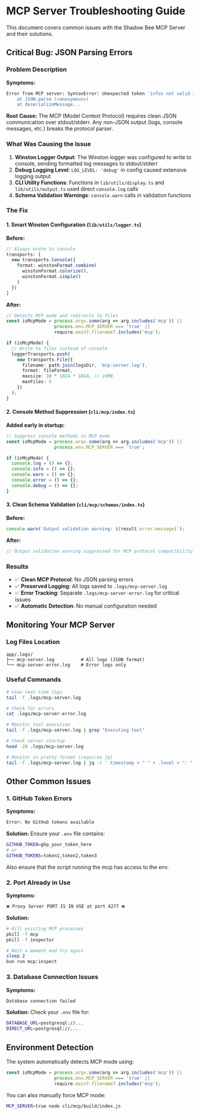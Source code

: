 # MCP Server Troubleshooting Guide

This document covers common issues with the Shadow Bee MCP Server and their solutions.

## Critical Bug: JSON Parsing Errors

### Problem Description

**Symptoms:**
```bash
Error from MCP server: SyntaxError: Unexpected token 'infos not valid JSON
    at JSON.parse (<anonymous>)
    at deserializeMessage...
```

**Root Cause:**
The MCP (Model Context Protocol) requires clean JSON communication over stdout/stderr. Any non-JSON output (logs, console messages, etc.) breaks the protocol parser.

### What Was Causing the Issue

1. **Winston Logger Output**: The Winston logger was configured to write to console, sending formatted log messages to stdout/stderr
2. **Debug Logging Level**: `LOG_LEVEL: 'debug'` in config caused extensive logging output
3. **CLI Utility Functions**: Functions in `lib/utils/display.ts` and `lib/utils/output.ts` used direct `console.log` calls
4. **Schema Validation Warnings**: `console.warn` calls in validation functions

### The Fix

#### 1. Smart Winston Configuration (`lib/utils/logger.ts`)

**Before:**
```typescript
// Always wrote to console
transports: [
  new transports.Console({
    format: winstonFormat.combine(
      winstonFormat.colorize(),
      winstonFormat.simple()
    )
  })
]
```

**After:**
```typescript
// Detects MCP mode and redirects to files
const isMcpMode = process.argv.some(arg => arg.includes('mcp')) || 
                  process.env.MCP_SERVER === 'true' ||
                  require.main?.filename?.includes('mcp');

if (isMcpMode) {
  // Write to files instead of console
  loggerTransports.push(
    new transports.File({
      filename: path.join(logsDir, 'mcp-server.log'),
      format: fileFormat,
      maxsize: 10 * 1024 * 1024, // 10MB
      maxFiles: 5
    })
  );
}
```

#### 2. Console Method Suppression (`cli/mcp/index.ts`)

**Added early in startup:**
```typescript
// Suppress console methods in MCP mode
const isMcpMode = process.argv.some(arg => arg.includes('mcp')) || 
                  process.env.MCP_SERVER === 'true';

if (isMcpMode) {
  console.log = () => {};
  console.info = () => {};
  console.warn = () => {};
  console.error = () => {};
  console.debug = () => {};
}
```

#### 3. Clean Schema Validation (`cli/mcp/schemas/index.ts`)

**Before:**
```typescript
console.warn(`Output validation warning: ${result.error.message}`);
```

**After:**
```typescript
// Output validation warning suppressed for MCP protocol compatibility
```

### Results

- ✅ **Clean MCP Protocol**: No JSON parsing errors
- ✅ **Preserved Logging**: All logs saved to `.logs/mcp-server.log`
- ✅ **Error Tracking**: Separate `.logs/mcp-server-error.log` for critical issues
- ✅ **Automatic Detection**: No manual configuration needed

## Monitoring Your MCP Server

### Log Files Location
```
app/.logs/
├── mcp-server.log          # All logs (JSON format)
└── mcp-server-error.log    # Error logs only
```

### Useful Commands

```bash
# View real-time logs
tail -f .logs/mcp-server.log

# Check for errors
cat .logs/mcp-server-error.log

# Monitor tool execution
tail -f .logs/mcp-server.log | grep "Executing tool"

# Check server startup
head -20 .logs/mcp-server.log

# Monitor in pretty format (requires jq)
tail -f .logs/mcp-server.log | jq -r '.timestamp + " " + .level + ": " + .message'
```

## Other Common Issues

### 1. GitHub Token Errors

**Symptoms:**
```bash
Error: No GitHub tokens available
```

**Solution:**
Ensure your `.env` file contains:
```bash
GITHUB_TOKEN=ghp_your_token_here
# or
GITHUB_TOKENS=token1,token2,token3
```

Also ensure that the script running the mcp has access to the env.

### 2. Port Already in Use

**Symptoms:**
```bash
❌ Proxy Server PORT IS IN USE at port 6277 ❌
```

**Solution:**
```bash
# Kill existing MCP processes
pkill -f mcp
pkill -f inspector

# Wait a moment and try again
sleep 2
bun run mcp:inspect
```

### 3. Database Connection Issues

**Symptoms:**
```bash
Database connection failed
```

**Solution:**
Check your `.env` file for:
```bash
DATABASE_URL=postgresql://...
DIRECT_URL=postgresql://...
```

## Environment Detection

The system automatically detects MCP mode using:

```typescript
const isMcpMode = process.argv.some(arg => arg.includes('mcp')) || 
                  process.env.MCP_SERVER === 'true' ||
                  require.main?.filename?.includes('mcp');
```

You can also manually force MCP mode:
```bash
MCP_SERVER=true node cli/mcp/build/index.js
```